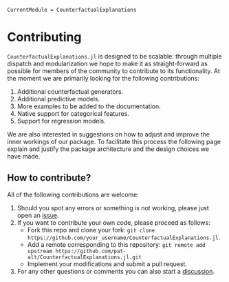 ```@meta
CurrentModule = CounterfactualExplanations 
```

# Contributing

`CounterfactualExplanations.jl` is designed to be scalable: through multiple dispatch and modularization we hope to make it as straight-forward as possible for members of the community to contribute to its functionality. At the moment we are primarily looking for the following contributions:

1. Additional counterfactual generators.
2. Additional predictive models.
3. More examples to be added to the documentation.
4. Native support for categorical features.
5. Support for regression models.

We are also interested in suggestions on how to adjust and improve the inner workings of our package. To facilitate this process the following page explain and justify the package architecture and the design choices we have made. 

## How to contribute?

All of the following contributions are welcome:

1. Should you spot any errors or something is not working, please just open an [issue](https://github.com/pat-alt/CounterfactualExplanations.jl/issues).
2. If you want to contribute your own code, please proceed as follows:
   - Fork this repo and clone your fork: `git clone https://github.com/your_username/CounterfactualExplanations.jl`.
   - Add a remote corresponding to this repository: `git remote add upstream https://github.com/pat-alt/CounterfactualExplanations.jl.git`
   - Implement your modifications and submit a pull request.
3. For any other questions or comments you can also start a [discussion](https://github.com/pat-alt/CounterfactualExplanations.jl/discussions).